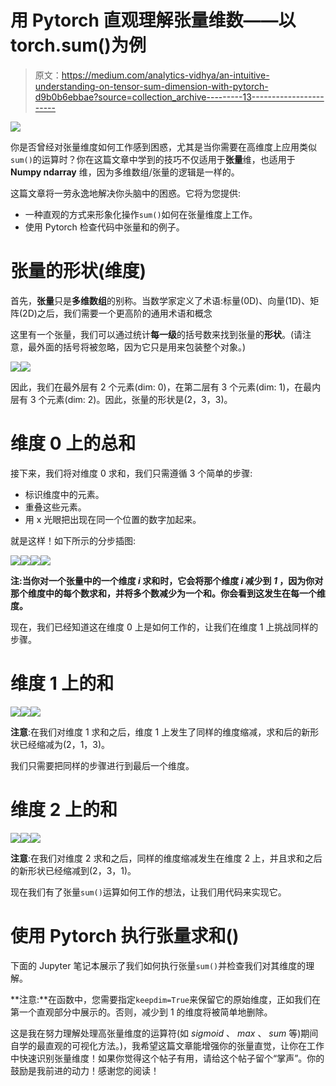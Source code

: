 # 用 Pytorch 直观理解张量维数——以 torch.sum()为例

> 原文：<https://medium.com/analytics-vidhya/an-intuitive-understanding-on-tensor-sum-dimension-with-pytorch-d9b0b6ebbae?source=collection_archive---------13----------------------->

![](img/f6c69be07830a5bc525f1b38c7673394.png)

你是否曾经对张量维度如何工作感到困惑，尤其是当你需要在高维度上应用类似`sum()`的运算时？你在这篇文章中学到的技巧不仅适用于**张量**维，也适用于 **Numpy ndarray** 维，因为多维数组/张量的逻辑是一样的。

这篇文章将一劳永逸地解决你头脑中的困惑。它将为您提供:

*   一种直观的方式来形象化操作`sum()`如何在张量维度上工作。
*   使用 Pytorch 检查代码中张量和的例子。

# 张量的形状(维度)

首先，**张量**只是**多维数组**的别称。当数学家定义了术语:标量(0D)、向量(1D)、矩阵(2D)之后，我们需要一个更高阶的通用术语和概念

这里有一个张量，我们可以通过统计**每一级**的括号数来找到张量的**形状**。(请注意，最外面的括号将被忽略，因为它只是用来包装整个对象。)

![](img/5b66ac450c40ed53ad4abb35226eb907.png)![](img/fece40c3ee6aefd4b844d77b59096e82.png)

因此，我们在最外层有 2 个元素(dim: 0)，在第二层有 3 个元素(dim: 1)，在最内层有 3 个元素(dim: 2)。因此，张量的形状是(2，3，3)。

# 维度 0 上的总和

接下来，我们将对维度 0 求和，我们只需遵循 3 个简单的步骤:

*   标识维度中的元素。
*   重叠这些元素。
*   用 x 光眼把出现在同一个位置的数字加起来。

就是这样！如下所示的分步插图:

![](img/6f113dbb00eee83ca295914b470b069b.png)![](img/b0b7475e2028550df973d83f7a3d756c.png)![](img/3b53ac89bd9f7594e3d7d162c4fcb071.png)![](img/a197d9bcd2d8e9db012090a95777adf2.png)

**注:**当你对一个张量中的一个维度 ***i*** 求和时，它会**将那个维度 ***i*** 减少到 ***1*** ，因为你对那个维度中的每个数求和，并将多个数减少为一个和。你会看到这发生在每一个维度。**

现在，我们已经知道这在维度 0 上是如何工作的，让我们在维度 1 上挑战同样的步骤。

# 维度 1 上的和

![](img/62047def0c98779f1f759b56c238079a.png)![](img/d99dc2486621dbb26ffc003cb74018d8.png)![](img/85f857fd2293948dfa165d43ec59d8bb.png)

**注意**:在我们对维度 1 求和之后，维度 1 上发生了同样的维度缩减，求和后的新形状已经缩减为(2，1，3)。

我们只需要把同样的步骤进行到最后一个维度。

# 维度 2 上的和

![](img/f921eca0c85f0f90776105b063702dab.png)![](img/7ffb24aafe906a9b5991f60244b8a6af.png)![](img/4e95612e746f298860105de0afd0b92b.png)

**注意**:在我们对维度 2 求和之后，同样的维度缩减发生在维度 2 上，并且求和之后的新形状已经缩减到(2，3，1)。

现在我们有了张量`sum()`运算如何工作的想法，让我们用代码来实现它。

# 使用 Pytorch 执行张量求和()

下面的 Jupyter 笔记本展示了我们如何执行张量`sum()`并检查我们对其维度的理解。

**注意:**在函数中，您需要指定`keepdim=True`来保留它的原始维度，正如我们在第一个直观部分中展示的。否则，减少到 1 的维度将被简单地删除。

这是我在努力理解处理高张量维度的运算符(如 *sigmoid* 、 *max* 、 *sum* 等)期间自学的最直观的可视化方法。)，我希望这篇文章能增强你的张量直觉，让你在工作中快速识别张量维度！如果你觉得这个帖子有用，请给这个帖子留个“掌声”。你的鼓励是我前进的动力！感谢您的阅读！